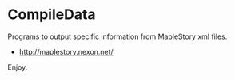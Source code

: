 CompileData
===========

Programs to output specific information from MapleStory xml files.

- http://maplestory.nexon.net/

Enjoy.
